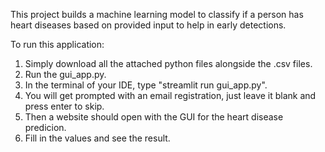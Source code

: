 This project builds a machine learning model to classify if a person has heart diseases based on provided input to help in early detections.

To run this application:
1) Simply download all the attached python files alongside the .csv files.
2) Run the gui_app.py.
3) In the terminal of your IDE, type "streamlit run gui_app.py".
4) You will get prompted with an email registration, just leave it blank and press enter to skip.
5) Then a website should open with the GUI for the heart disease predicion.
6) Fill in the values and see the result.
